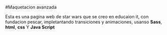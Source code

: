 #Maquetacion avanzada 

Esta es una pagina web de star wars que se creo en educaion it, con fundacion pescar, impletantando transiciones y animaciones, usanso __Sass__, __html__, __css__ Y __Java Script__
